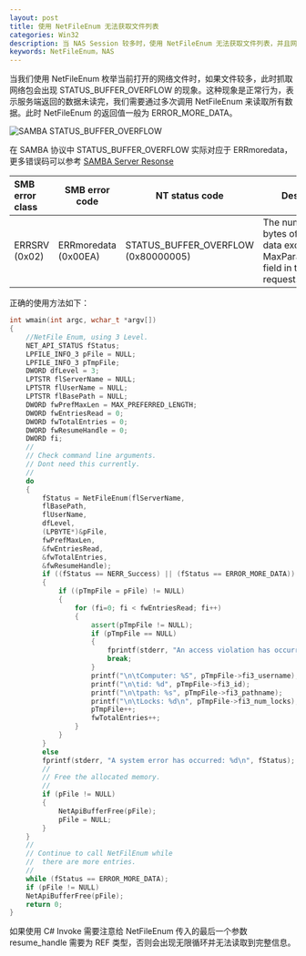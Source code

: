 ```yaml
---
layout: post
title: 使用 NetFileEnum 无法获取文件列表
categories: Win32
description: 当 NAS Session 较多时，使用 NetFileEnum 无法获取文件列表，并且网络包中 SAMBA 2.1 协议返回状态为 STATUS_BUFFER_OVERFLOW。
keywords: NetFileEnum，NAS
---
```


当我们使用 NetFileEnum 枚举当前打开的网络文件时，如果文件较多，此时抓取网络包会出现 STATUS_BUFFER_OVERFLOW 的现象。这种现象是正常行为，表示服务端返回的数据未读完，我们需要通过多次调用 NetFileEnum 来读取所有数据。此时 NetFileEnum 的返回值一般为 ERROR_MORE_DATA。

![SAMBA STATUS_BUFFER_OVERFLOW](https://crushonme-1256821258.cos.ap-shanghai.myqcloud.com/SAMBA.png)

在 SAMBA  协议中 STATUS_BUFFER_OVERFLOW 实际对应于 ERRmoredata，更多错误码可以参考 [SAMBA Server Resonse](https://msdn.microsoft.com/en-us/library/cc246310.aspx)

| SMB error class   | SMB error code       | NT status code                      | Description                                                  |
| :-------------- | -------------------- | ----------------------------------- | ------------------------------------------------------------ |
| ERRSRV (0x02)     | ERRmoredata (0x00EA) | STATUS_BUFFER_OVERFLOW (0x80000005) | The number of bytes of changed data exceeded the MaxParameterCount field in the client request. |

正确的使用方法如下：

```c++
int wmain(int argc, wchar_t *argv[])
{
    //NetFile Enum, using 3 Level.
    NET_API_STATUS fStatus;
    LPFILE_INFO_3 pFile = NULL;
    LPFILE_INFO_3 pTmpFile;
    DWORD dfLevel = 3;
    LPTSTR flServerName = NULL;
    LPTSTR flUserName = NULL;
    LPTSTR flBasePath = NULL;
    DWORD fwPrefMaxLen = MAX_PREFERRED_LENGTH;
    DWORD fwEntriesRead = 0;
    DWORD fwTotalEntries = 0;
    DWORD fwResumeHandle = 0;
    DWORD fi;
    //
    // Check command line arguments.
    // Dont need this currently.
    //
    do
    {
        fStatus = NetFileEnum(flServerName,
        flBasePath,
        flUserName,
        dfLevel,
        (LPBYTE*)&pFile,
        fwPrefMaxLen,
        &fwEntriesRead,
        &fwTotalEntries,
        &fwResumeHandle);
        if ((fStatus == NERR_Success) || (fStatus == ERROR_MORE_DATA))
        {
            if ((pTmpFile = pFile) != NULL)
            {
                for (fi=0; fi < fwEntriesRead; fi++)
                {
                    assert(pTmpFile != NULL);
                    if (pTmpFile == NULL)
                    {
                        fprintf(stderr, "An access violation has occurred\n");
                        break;
                    }
                    printf("\n\tComputer: %S", pTmpFile->fi3_username);
                    printf("\n\tid: %d", pTmpFile->fi3_id);
                    printf("\n\tpath: %s", pTmpFile->fi3_pathname);
                    printf("\n\tLocks: %d\n", pTmpFile->fi3_num_locks);
                    pTmpFile++;
                    fwTotalEntries++;
                }
            }
        }
        else
        fprintf(stderr, "A system error has occurred: %d\n", fStatus);
        //
        // Free the allocated memory.
        //
        if (pFile != NULL)
        {
            NetApiBufferFree(pFile);
            pFile = NULL;
        }
    }
    //
    // Continue to call NetFilEnum while
    //  there are more entries.
    //
    while (fStatus == ERROR_MORE_DATA);
    if (pFile != NULL)
    NetApiBufferFree(pFile);
    return 0;
}
```

如果使用 C# Invoke 需要注意给 NetFileEnum 传入的最后一个参数 resume_handle 需要为 REF 类型，否则会出现无限循环并无法读取到完整信息。

[^注]: 在使用 NetFileEnum 循环读取信息时不能使用断点调试，否则容易出现超时，导致连接断开，进而无法读取正确的值。 

